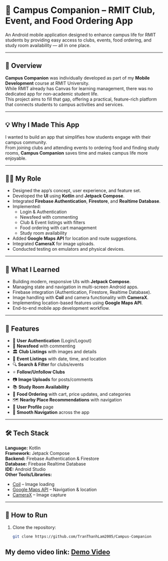 # 📱 Campus Companion – RMIT Club, Event, and Food Ordering App

An Android mobile application designed to enhance campus life for RMIT students by providing easy access to clubs, events, food ordering, and study room availability — all in one place.

---

## 📖 Overview
**Campus Companion** was individually developed as part of my **Mobile Development** course at RMIT University.  
While RMIT already has Canvas for learning management, there was no dedicated app for non-academic student life.  
This project aims to fill that gap, offering a practical, feature-rich platform that connects students to campus activities and services.

---

## 💡 Why I Made This App
I wanted to build an app that simplifies how students engage with their campus community.  
From joining clubs and attending events to ordering food and finding study rooms, **Campus Companion** saves time and makes campus life more enjoyable.

---

## 🧑‍💻 My Role
- Designed the app’s concept, user experience, and feature set.
- Developed the **UI** using **Kotlin** and **Jetpack Compose**.
- Integrated **Firebase Authentication**, **Firestore**, and **Realtime Database**.
- Implemented:
    - Login & Authentication
    - Newsfeed with commenting
    - Club & Event listings with filters
    - Food ordering with cart management
    - Study room availability
- Added **Google Maps API** for location and route suggestions.
- Integrated **CameraX** for image uploads.
- Conducted testing on emulators and physical devices.

---

## 🎯 What I Learned
- Building modern, responsive UIs with **Jetpack Compose**.
- Managing state and navigation in multi-screen Android apps.
- Firebase integration (Authentication, Firestore, Realtime Database).
- Image handling with **Coil** and camera functionality with **CameraX**.
- Implementing location-based features using **Google Maps API**.
- End-to-end mobile app development workflow.

---

## 🚀 Features
- 🔐 **User Authentication** (Login/Logout)
- 📰 **Newsfeed** with commenting
- 🏛 **Club Listings** with images and details
- 📅 **Event Listings** with date, time, and location
- 🔍 **Search & Filter** for clubs/events
- ⭐ **Follow/Unfollow Clubs**
- 📷 **Image Uploads** for posts/comments
- 📚 **Study Room Availability**
- 🍔 **Food Ordering** with cart, price updates, and categories
- 🗺 **Nearby Place Recommendations** with navigation
- 👤 **User Profile** page
- 📲 **Smooth Navigation** across the app

---

## 🛠 Tech Stack
**Language:** Kotlin  
**Framework:** Jetpack Compose  
**Backend:** Firebase Authentication & Firestore  
**Database:** Firebase Realtime Database  
**IDE:** Android Studio  
**Other Tools/Libraries:**
- [Coil](https://coil-kt.github.io/coil/) – Image loading
- [Google Maps API](https://developers.google.com/maps) – Navigation & location
- [CameraX](https://developer.android.com/training/camerax) – Image capture

---

## 📂 How to Run
1. Clone the repository:
   ```bash
   git clone https://github.com/TranThanhLam2005/Campus-Companion
   
## My demo video link: [Demo Video](https://www.youtube.com/watch?v=rK8ToKtuQ54)
